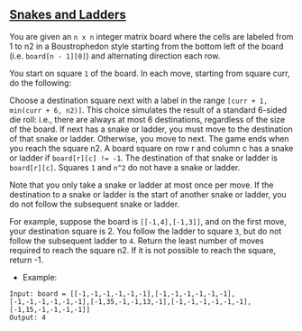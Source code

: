 ## [Snakes and Ladders](https://leetcode.com/problems/snakes-and-ladders)
You are given an `n x n` integer matrix board where the cells are labeled from 1 to n2 in a Boustrophedon style starting from the bottom left of the board (i.e. `board[n - 1][0]`) and alternating direction each row.

You start on square `1` of the board. In each move, starting from square curr, do the following:

Choose a destination square next with a label in the range `[curr + 1, min(curr + 6, n2)]`.
This choice simulates the result of a standard 6-sided die roll: i.e., there are always at most 6 destinations, regardless of the size of the board.
If next has a snake or ladder, you must move to the destination of that snake or ladder. Otherwise, you move to next.
The game ends when you reach the square n2.
A board square on row r and column c has a snake or ladder if `board[r][c] != -1`. The destination of that snake or ladder is `board[r][c]`. Squares `1` and `n^2` do not have a snake or ladder.

Note that you only take a snake or ladder at most once per move. If the destination to a snake or ladder is the start of another snake or ladder, you do not follow the subsequent snake or ladder.

For example, suppose the board is `[[-1,4],[-1,3]]`, and on the first move, your destination square is 2. You follow the ladder to square `3`, but do not follow the subsequent ladder to `4`.
Return the least number of moves required to reach the square n2. If it is not possible to reach the square, return -1.


- Example:
```
Input: board = [[-1,-1,-1,-1,-1,-1],[-1,-1,-1,-1,-1,-1],[-1,-1,-1,-1,-1,-1],[-1,35,-1,-1,13,-1],[-1,-1,-1,-1,-1,-1],[-1,15,-1,-1,-1,-1]]
Output: 4
```
